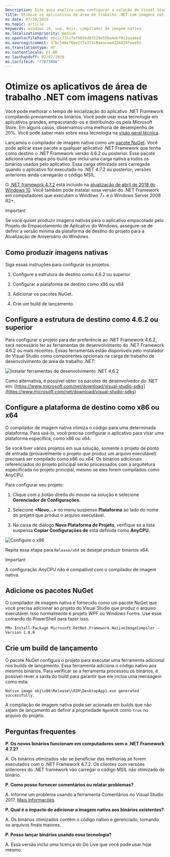 ```yaml
---
Description: Este guia explica como configurar a solução do Visual Studio para otimizar os binários do aplicativo com imagens nativas.
title: Otimize os aplicativos de área de trabalho .NET com imagens nativas
ms.date: 07/29/2019
ms.topic: article
keywords: windows 10, uwp, msix, compilador de imagem nativa
ms.localizationpriority: medium
ms.openlocfilehash: ebc2c7351fef0856d83529e55ba4ebf012aaaeed
ms.sourcegitcommit: 37bc5d6ef6be2ffa373c0aeacea4226829feee02
ms.translationtype: HT
ms.contentlocale: pt-BR
ms.lasthandoff: 02/07/2020
ms.locfileid: "77073086"
---
```

# <a name="optimize-your-net-desktop-apps-with-native-images"></a>Otimize os aplicativos de área de trabalho .NET com imagens nativas

Você pode melhorar o tempo de inicialização do aplicativo .NET Framework compilando previamente os binários. Você pode usar essa tecnologia em aplicativos grandes, empacotando-os e distribuindo-os pela Microsoft Store. Em alguns casos, observamos uma melhoria de desempenho de 20%. Você pode saber mais sobre essa tecnologia na [visão geral técnica](https://github.com/dotnet/coreclr/blob/master/Documentation/botr/readytorun-overview.md).

Lançamos o compilador de imagem nativa como um [pacote NuGet](https://www.nuget.org/packages/Microsoft.DotNet.Framework.NativeImageCompiler). Você pode aplicar esse pacote a qualquer aplicativo .NET Framework que tenha como destino o .NET Framework versão 4.6.2 ou posterior. Esse pacote adiciona uma etapa pós-build que inclui uma carga nativa a todos os binários usados pelo aplicativo. Essa carga otimizada será carregada quando o aplicativo for executado no .NET 4.7.2 ou posterior; versões anteriores ainda carregarão o código MSIL.

O [.NET framework 4.7.2](https://blogs.msdn.microsoft.com/dotnet/2018/04/30/announcing-the-net-framework-4-7-2/) está incluído na [atualização de abril de 2018 do Windows 10](https://blogs.windows.com/windowsexperience/2018/04/30/how-to-get-the-windows-10-april-2018-update/). Você também pode instalar essa versão do .NET Framework em computadores que executam o Windows 7+ e o Windows Server 2008 R2+.

> [!IMPORTANT]
> Se você quiser produzir imagens nativas para o aplicativo empacotado pelo Projeto de Empacotamento de Aplicativo do Windows, assegure-se de definir a versão mínima da plataforma de destino do projeto para a Atualização de Aniversário do Windows.

## <a name="how-to-produce-native-images"></a>Como produzir imagens nativas

Siga essas instruções para configurar os projetos.

1. Configure a estrutura de destino como 4.6.2 ou superior

2. Configurar a plataforma de destino como x86 ou x64 

3. Adicionar os pacotes NuGet.

4. Crie um build de lançamento.

## <a name="configure-the-target-framework-as-462-or-above"></a>Configure a estrutura de destino como 4.6.2 ou superior

Para configurar o projeto para dar preferência ao .NET Framework 4.6.2, será necessário ter as ferramentas de desenvolvimento do .NET Framework 4.6.2 ou mais recentes. Essas ferramentas estão disponíveis pelo instalador do Visual Studio como componentes opcionais na carga de trabalho de desenvolvimento de área de trabalho .NET:

![Instalar ferramentas de desenvolvimento .NET 4.6.2](images/install-4.6.2-devpack.png)

Como alternativa, é possível obter os pacotes de desenvolvedor do .NET em: [https://www.microsoft.com/net/download/visual-studio-sdks](https://www.microsoft.com/net/download/visual-studio-sdks)

## <a name="configure-the-target-platform-as-x86-or-x64"></a>Configure a plataforma de destino como x86 ou x64

O compilador de imagem nativa otimiza o código para uma determinada plataforma. Para usá-lo, você precisa configurar o aplicativo para visar uma plataforma específica, como x86 ou x64.

Se você tiver vários projetos em sua solução, somente o projeto de ponto de entrada (provavelmente o projeto que produz um arquivo executável) precisará ser compilado como x86 ou x64. Os binários adicionais referenciados do projeto principal serão processados com a arquitetura especificada no projeto principal, mesmo se eles forem compilados como AnyCPU.

Para configurar seu projeto:

1. Clique com o botão direito do mouse na solução e selecione **Gerenciador de Configurações**.

2. Selecione **<Novo...>** no menu suspenso **Plataforma** ao lado do nome do projeto que produz o arquivo executável.

3. Na caixa de diálogo **Nova Plataforma de Projeto**, verifique se a lista suspensa **Copiar Configurações de** está definida como **AnyCPU**.

![Configure o x86](images/configure-x86.png)

Repita essa etapa para `Release/x64` se desejar produzir binários x64.

>[!IMPORTANT]
> A configuração AnyCPU não é compatível com o compilador de imagem nativa.

## <a name="add-the-nuget-packages"></a>Adicione os pacotes NuGet

O compilador de imagem nativa é fornecido como um pacote NuGet que você precisa adicionar ao projeto do Visual Studio que produz o arquivo executável. Isso normalmente é projeto WPF ou Windows Forms. Use esse comando do PowerShell para fazer isso.

```PS
PM> Install-Package Microsoft.DotNet.Framework.NativeImageCompiler -Version 1.0.0
```

## <a name="create-a-release-build"></a>Crie um build de lançamento

O pacote NuGet configura o projeto para executar uma ferramenta adicional nos builds de lançamento. Essa ferramenta adiciona o código nativo aos mesmos binários.
Para verificar se a ferramenta processou os binários, é possível rever a saída do build para garantir que ele inclua uma mensagem como esta:

```
Native image obj\x86\Release\\R2R\DesktopApp1.exe generated successfully.
```

A compilação de imagem nativa pode ser acionada em builds que não sejam de lançamento ao definir a propriedade `NgenR2R` como `true` no arquivo do projeto.

## <a name="faq"></a>Perguntas frequentes

**P. Os novos binários funcionam em computadores sem o .NET Framework 4.7.2?**

A. Os binários otimizados vão se beneficiar das melhorias se forem executados com o .NET Framework 4.7.2. Os clientes com versões anteriores do .NET framework vão carregar o código MSIL não otimizado do binário.

**P. Como posso fornecer comentários ou relatar problemas?**

A. Informe um problema usando a ferramenta Comentários no Visual Studio 2017. [Mais informações](https://docs.microsoft.com/visualstudio/ide/how-to-report-a-problem-with-visual-studio-2017).

**P. Qual é o impacto de adicionar a imagem nativa aos binários existentes?**

A. Os binários otimizados contêm o código nativo e gerenciado, tornando os arquivos finais maiores.

**P. Posso lançar binários usando essa tecnologia?**

A. Essa versão inclui uma licença do Go Live que você pode usar hoje mesmo.
